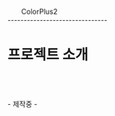 &nbsp;&nbsp;&nbsp;&nbsp;&nbsp;&nbsp; ColorPlus2 <br/>
-------------------------------<br/>
<h1>프로젝트 소개</h1><br/>
<br/>
<br/> 
- 제작중 -
